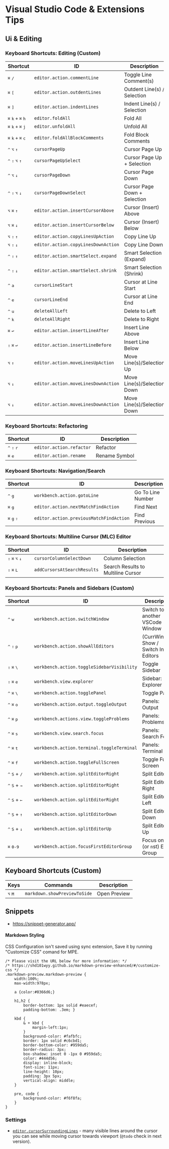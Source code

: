 # Visual Studio Code & Extensions Tips

## Ui & Editing

### Keyboard Shortcuts: Editing (Custom)
|        Shortcut                                         | ID                                     | Description
|---------------------------------------------------------|----------------------------------------|--------------
| <kbd>⌘</kbd> <kbd>/</kbd>                               | `editor.action.commentLine`            | Toggle Line Comment(s)
| <kbd>⌘</kbd> <kbd>[</kbd>                               | `editor.action.outdentLines`           | Outdent Line(s) / Selection
| <kbd>⌘</kbd> <kbd>]</kbd>                               | `editor.action.indentLines`            | Indent Line(s) / Selection
| <kbd>⌘</kbd> <kbd>k</kbd> `+` <kbd>⌘</kbd> <kbd>h</kbd> | `editor.foldAll`                       | Fold All
| <kbd>⌘</kbd> <kbd>k</kbd> `+` <kbd>⌘</kbd> <kbd>j</kbd> | `editor.unfoldAll`                     | Unfold All
| <kbd>⌘</kbd> <kbd>k</kbd> `+` <kbd>⌘</kbd> <kbd>c</kbd> | `editor.foldAllBlockComments`          | Fold Block Comments
| <kbd>^</kbd> <kbd>⌥</kbd> <kbd>↑</kbd>                  | `cursorPageUp`                         | Cursor Page Up
| <kbd>^</kbd> <kbd>⇧</kbd> <kbd>⌥</kbd> <kbd>↑</kbd>     | `cursorPageUpSelect`                   | Cursor Page Up + Selection
| <kbd>^</kbd> <kbd>⌥</kbd> <kbd>↓</kbd>                  | `cursorPageDown`                       | Cursor Page Down
| <kbd>^</kbd> <kbd>⇧</kbd> <kbd>⌥</kbd> <kbd>↓</kbd>     | `cursorPageDownSelect`                 | Cursor Page Down + Selection
| <kbd>⌥</kbd> <kbd>⌘</kbd> <kbd>↑</kbd>                  | `editor.action.insertCursorAbove`      | Cursor (Insert) Above
| <kbd>⌥</kbd> <kbd>⌘</kbd> <kbd>↓</kbd>                  | `editor.action.insertCursorBelow`      | Cursor (Insert) Below
| <kbd>⌥</kbd> <kbd>⇧</kbd> <kbd>↑</kbd>                  | `editor.action.copyLinesUpAction`      | Copy Line Up
| <kbd>⌥</kbd> <kbd>⇧</kbd> <kbd>↓</kbd>                  | `editor.action.copyLinesDownAction`    | Copy Line Down
| <kbd>^</kbd> <kbd>⇧</kbd> <kbd>↑</kbd>                  | `editor.action.smartSelect.expand`     | Smart Selection (Expand)
| <kbd>^</kbd> <kbd>⇧</kbd> <kbd>↓<kbd>                   | `editor.action.smartSelect.shrink`     | Smart Selection (Shrink)
| <kbd>^</kbd> <kbd>a</kbd>                               | `cursorLineStart`                      | Cursor at Line Start
| <kbd>^</kbd> <kbd>e</kbd>                               | `cursorLineEnd`                        | Cursor at Line End
| <kbd>^</kbd> <kbd>u</kbd>                               | `deleteAllLeft`                        | Delete to Left
| <kbd>^</kbd> <kbd>k</kbd>                               | `deleteAllRight`                       | Delete to Right
| <kbd>⌘</kbd> <kbd>↩</kbd>                               | `editor.action.insertLineAfter`        | Insert Line Above
| <kbd>⇧</kbd> <kbd>⌘</kbd> <kbd>↩</kbd>                  | `editor.action.insertLineBefore`       | Insert Line Below
| <kbd>⌥</kbd> <kbd>↑</kbd>                               | `editor.action.moveLinesUpAction`      | Move Line(s)/Selection Up
| <kbd>⌥</kbd> <kbd>↓</kbd>                               | `editor.action.moveLinesDownAction`    | Move Line(s)/Selection Down
| <kbd>⌥</kbd> <kbd>↓</kbd>                               | `editor.action.moveLinesDownAction`    | Move Line(s)/Selection Down

### Keyboard Shortcuts: Refactoring

|        Shortcut                                           | ID                                     | Description
|-----------------------------------------------------------|----------------------------------------|--------------
| <kbd>^</kbd> <kbd>⇧</kbd> <kbd>r</kbd>                    | `editor.action.refactor`               | Refactor
| <kbd>⌘</kbd> <kbd>e</kbd>                                 | `editor.action.rename`                 | Rename Symbol

### Keyboard Shortcuts: Navigation/Search

|        Shortcut                                           | ID                                     | Description
|-----------------------------------------------------------|----------------------------------------|--------------
| <kbd>^</kbd> <kbd>g</kbd>                                 | `workbench.action.gotoLine`            | Go To Line Number
| <kbd>⌘</kbd> <kbd>g</kbd>                                 | `editor.action.nextMatchFindAction`    | Find Next
| <kbd>⌘</kbd> <kbd>g</kbd> <kbd>⇧</kbd>                    | `editor.action.previousMatchFindAction`| Find Previous

### Keyboard Shortcuts: Multiline Cursor (MLC) Editor

|        Shortcut                                          | ID                          | Description
|----------------------------------------------------------|-----------------------------|----------------------
| <kbd>⇧</kbd> <kbd>⌘</kbd> <kbd>⌥</kbd> <kbd>↓</kbd>      | `cursorColumnSelectDown`    | Column Selection
| <kbd>⇧</kbd> <kbd>⌘</kbd> <kbd>L</kbd>                   | `addCursorsAtSearchResults` | Search Results to Multiline Cursor

### Keyboard Shortcuts: Panels and Sidebars (Custom)

|        Shortcut                                          | ID                                         | Description
|----------------------------------------------------------|--------------------------------------------|--------------
| <kbd>^</kbd> <kbd>w</kbd>                                | `workbench.action.switchWindow`            | Switch to another VSCode Window
| <kbd>^</kbd> <kbd>⇧</kbd> <kbd>p</kbd>                   | `workbench.action.showAllEditors`          | (CurrWindow) Show / Switch In Editors
| <kbd>⇧</kbd> <kbd>⌘</kbd> <kbd>\\</kbd>                  | `workbench.action.toggleSidebarVisibility` | Toggle Sidebar
| <kbd>⇧</kbd> <kbd>⌘</kbd> <kbd>e</kbd>                   | `workbench.view.explorer`                  | Sidebar: Explorer
| <kbd>^</kbd> <kbd>⌘</kbd> <kbd>\\</kbd>                  | `workbench.action.togglePanel`             | Toggle Panel
| <kbd>^</kbd> <kbd>⌘</kbd> <kbd>o</kbd>                   | `workbench.action.output.toggleOutput`     | Panels: Output
| <kbd>^</kbd> <kbd>⌘</kbd> <kbd>p</kbd>                   | `workbench.actions.view.toggleProblems`    | Panels: Problems
| <kbd>^</kbd> <kbd>⌘</kbd> <kbd>s</kbd>                   | `workbench.view.search.focus`              | Panels: Search Focus
| <kbd>^</kbd> <kbd>⌘</kbd> <kbd>t</kbd>                   | `workbench.action.terminal.toggleTerminal` | Panels: Terminal
| <kbd>^</kbd> <kbd>⌘</kbd> <kbd>f</kbd>                   | `workbench.action.toggleFullScreen`        | Toggle Full Screen
| <kbd>^</kbd> <kbd>S</kbd> + <kbd>/</kbd>                 | `workbench.action.splitEditorRight`        | Split Editor
| <kbd>^</kbd> <kbd>S</kbd> + <kbd>→</kbd>                 | `workbench.action.splitEditorRight`        | Split Editor : Right
| <kbd>^</kbd> <kbd>S</kbd> + <kbd>←</kbd>                 | `workbench.action.splitEditorRight`        | Split Editor : Left
| <kbd>^</kbd> <kbd>S</kbd> + <kbd>↑</kbd>                 | `workbench.action.splitEditorDown`         | Split Editor : Down
| <kbd>^</kbd> <kbd>S</kbd> + <kbd>↓</kbd>                 | `workbench.action.splitEditorUp`           | Split Editor : Up
| <kbd>⌘</kbd> <kbd>0-9</kbd>                              | `workbench.action.focusFirstEditorGroup`   | Focus on 1st (or `n`st) Editor Group


## Keyboard Shortcuts (Custom)

|  Keys                                 | Commands                                | Description
|---------------------------------------|-----------------------------------------|-------------------
| <kbd>⌥</kbd> <kbd>M</kbd>             | `markdown.showPreviewToSide`            | Open Preview

## Snippets

 * https://snippet-generator.app/




#### Markdown Styling

CSS Configuration isn't saved using sync extension, Save it by running "Customize CSS" comand for MPE.

```less
/* Please visit the URL below for more information: */
/* https://shd101wyy.github.io/markdown-preview-enhanced/#/customize-css */
.markdown-preview.markdown-preview {
	width:100%;
	max-width:978px;

	a {color:#0366d6;}

	h1,h2 {
		border-bottom: 1px solid #eaecef;
		padding-bottom: .3em; }

	kbd {
		& + kbd {
			margin-left:1px;
		}
		background-color: #fafbfc;
		border: 1px solid #c6cbd1;
		border-bottom-color: #959da5;
		border-radius: 3px;
		box-shadow: inset 0 -1px 0 #959da5;
		color: #444d56;
		display: inline-block;
		font-size: 11px;
		line-height: 10px;
		padding: 3px 5px;
		vertical-align: middle;
	}

	pre, code {
		background-color: #f6f8fa;
	}
}
```


### Settings

* [`editor.cursorSurroundingLines`](https://twitter.com/njukidreborn/status/1160952980595605504) - many visible lines around the cursor you can see while moving cursor towards viewport (`@todo` check in next version).

